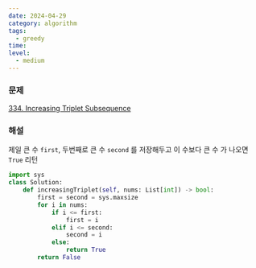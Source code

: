 ```yaml
---
date: 2024-04-29
category: algorithm
tags:
  - greedy
time: 
level:
  - medium
---
```

### 문제
[334. Increasing Triplet Subsequence](https://leetcode.com/problems/increasing-triplet-subsequence/)

### 해설

제일 큰 수 `first`, 두번째로 큰 수 `second` 를 저장해두고 이 수보다 큰 수 가 나오면 `True` 리턴

```python
import sys
class Solution:
    def increasingTriplet(self, nums: List[int]) -> bool:
        first = second = sys.maxsize
        for i in nums:
            if i <= first:
                first = i
            elif i <= second:
                second = i
            else:
                return True
        return False        

```